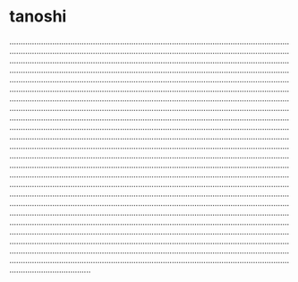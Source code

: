 # tanoshi
....................................................................................................................................................................................................................................................................................................................................................................................................................................................................................................................................................................................................................................................................................................................................................................................................................................................................................................................................................................................................................................................................................................................................................................................................................................................................................................................................................................................................................................................................................................................................................................................................................................................................................................................................................................................................................................................................................................................................................................................................................................................................................................................................................................................................................................................................................................................................................................................................................................................................................................................................................................................................................................................................................................................................................................................................................................................................................................................................................................................................................................................................................................................................
